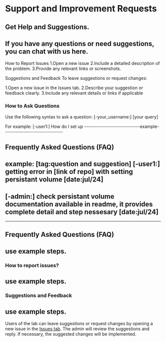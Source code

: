 # Support and Improvement Requests

## Get Help and Suggestions.
If you have any questions or need suggestions, you can chat with us here.
-----------------------------------------------------------------
How to Report Issues
1.Open a new issue
2.Include a detailed description of the problem.
3.Provide any relevant links or screenshots.

Suggestions and Feedback
To leave suggestions or request changes:

1.Open a new issue in the Issues tab.
2.Describe your suggestion or feedback clearly.
3.Include any relevant details or links if applicable

### How to Ask Questions
Use the following syntax to ask a question:
[-your_username:] [your query]

For example:
[-user1:] How do I set up 
----------------------------example------------------------------
## Frequently Asked Questions (FAQ)
example:
[tag:question and suggestion]
[-user1:] getting error in [link of repo] with setting persistant volume [date:jul/24]
-


[-admin:] check persistant volume documentation available in readme, it provides complete detail and step nessesary
[date:jul/24]
-
------------------------------------------------------------------



## Frequently Asked Questions (FAQ)
use example steps.
-



### How to report issues?
use example steps.
-



### Suggestions and Feedback
use example steps.
-





Users of the lab can leave suggestions or request changes by opening a new issue in the [Issues tab](https://github.com/rajath-optit/devops-projects/issues). The admin will review the suggestions and reply. If necessary, the suggested changes will be implemented.

